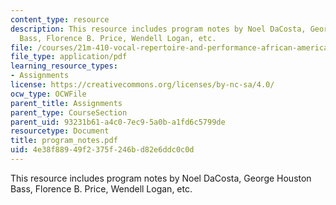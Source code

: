 ```yaml
---
content_type: resource
description: This resource includes program notes by Noel DaCosta, George Houston
  Bass, Florence B. Price, Wendell Logan, etc.
file: /courses/21m-410-vocal-repertoire-and-performance-african-american-composers-spring-2005/4e38f88949f2375f246bd82e6ddc0c0d_program_notes.pdf
file_type: application/pdf
learning_resource_types:
- Assignments
license: https://creativecommons.org/licenses/by-nc-sa/4.0/
ocw_type: OCWFile
parent_title: Assignments
parent_type: CourseSection
parent_uid: 93231b61-a4c0-7ec9-5a0b-a1fd6c5799de
resourcetype: Document
title: program_notes.pdf
uid: 4e38f889-49f2-375f-246b-d82e6ddc0c0d
---
```

This resource includes program notes by Noel DaCosta, George Houston Bass, Florence B. Price, Wendell Logan, etc.